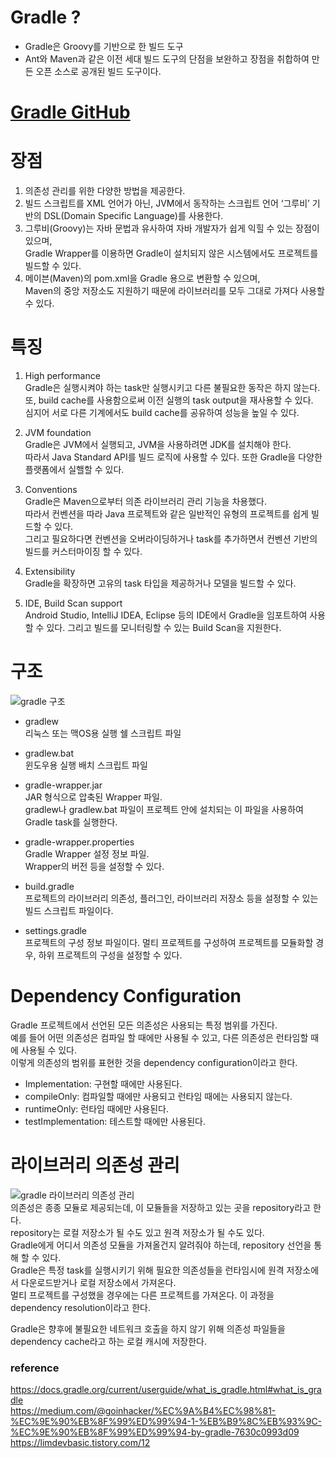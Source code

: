 # Gradle ?
- Gradle은 Groovy를 기반으로 한 빌드 도구
- Ant와 Maven과 같은 이전 세대 빌드 도구의 단점을 보완하고 장점을 취합하여 만든 오픈 소스로 공개된 빌드 도구이다.

# [Gradle GitHub](https://github.com/gradle/gradle)
  
# 장점
1. 의존성 관리를 위한 다양한 방법을 제공한다. 
2. 빌드 스크립트를 XML 언어가 아닌, JVM에서 동작하는 스크립트 언어 ‘그루비’ 기반의 DSL(Domain Specific Language)를 사용한다.
3. 그루비(Groovy)는 자바 문법과 유사하여 자바 개발자가 쉽게 익힐 수 있는 장점이 있으며,  
   Gradle Wrapper를 이용하면 Gradle이 설치되지 않은 시스템에서도 프로젝트를 빌드할 수 있다.
4. 메이븐(Maven)의 pom.xml을 Gradle 용으로 변환할 수 있으며,  
   Maven의 중앙 저장소도 지원하기 때문에 라이브러리를 모두 그대로 가져다 사용할 수 있다.

# 특징
1. High performance  
   Gradle은 실행시켜야 하는 task만 실행시키고 다른 불필요한 동작은 하지 않는다.  
   또, build cache를 사용함으로써 이전 실행의 task output을 재사용할 수 있다.  
   심지어 서로 다른 기계에서도 build cache를 공유하여 성능을 높일 수 있다.
   
2. JVM foundation  
   Gradle은 JVM에서 실행되고, JVM을 사용하려면 JDK를 설치해야 한다.    
   따라서 Java Standard API를 빌드 로직에 사용할 수 있다. 또한 Gradle을 다양한 플랫폼에서 실핼할 수 있다.

3. Conventions  
   Gradle은 Maven으로부터 의존 라이브러리 관리 기능을 차용했다.    
   따라서 컨벤션을 따라 Java 프로젝트와 같은 일반적인 유형의 프로젝트를 쉽게 빌드할 수 있다.  
   그리고 필요하다면 컨벤션을 오버라이딩하거나 task를 추가하면서 컨벤션 기반의 빌드를 커스터마이징 할 수 있다.

4. Extensibility  
   Gradle을 확장하면 고유의 task 타입을 제공하거나 모델을 빌드할 수 있다.

5. IDE, Build Scan support  
   Android Studio, IntelliJ IDEA, Eclipse 등의 IDE에서 Gradle을 임포트하여 사용할 수 있다. 그리고 빌드를 모니터링할 수 있는 Build Scan을 지원한다.
   
# 구조
![gradle 구조](https://user-images.githubusercontent.com/9473513/118345773-b0f96b80-b571-11eb-922f-8071ec6955ef.png)
- gradlew  
리눅스 또는 맥OS용 실행 쉘 스크립트 파일

- gradlew.bat  
윈도우용 실행 배치 스크립트 파일

- gradle-wrapper.jar  
JAR 형식으로 압축된 Wrapper 파일.  
gradlew나 gradlew.bat 파일이 프로젝트 안에 설치되는 이 파일을 사용하여 Gradle task를 실행한다.

- gradle-wrapper.properties  
Gradle Wrapper 설정 정보 파일.   
Wrapper의 버전 등을 설정할 수 있다.

- build.gradle  
프로젝트의 라이브러리 의존성, 플러그인, 라이브러리 저장소 등을 설정할 수 있는 빌드 스크립트 파일이다.

- settings.gradle  
프로젝트의 구성 정보 파일이다. 멀티 프로젝트를 구성하여 프로젝트를 모듈화할 경우, 하위 프로젝트의 구성을 설정할 수 있다.
  
# Dependency Configuration
Gradle 프로젝트에서 선언된 모든 의존성은 사용되는 특정 범위를 가진다.  
예를 들어 어떤 의존성은 컴파일 할 때에만 사용될 수 있고, 다른 의존성은 런타임할 때에 사용될 수 있다.  
이렇게 의존성의 범위를 표현한 것을 dependency configuration이라고 한다.

- Implementation: 구현할 때에만 사용된다.
- compileOnly: 컴파일할 때에만 사용되고 런타임 때에는 사용되지 않는다.
- runtimeOnly: 런타임 때에만 사용된다.
- testImplementation: 테스트할 때에만 사용된다.

# 라이브러리 의존성 관리
![gradle 라이브러리 의존성 관리](https://user-images.githubusercontent.com/9473513/118345821-0df52180-b572-11eb-9fb7-f9274d5090cc.png)  
의존성은 종종 모듈로 제공되는데, 이 모듈들을 저장하고 있는 곳을 repository라고 한다.  
repository는 로컬 저장소가 될 수도 있고 원격 저장소가 될 수도 있다.  
Gradle에게 어디서 의존성 모듈을 가져올건지 알려줘야 하는데, repository 선언을 통해 할 수 있다.  
Gradle은 특정 task를 실행시키기 위해 필요한 의존성들을 런타임시에 원격 저장소에서 다운로드받거나 로컬 저장소에서 가져온다.  
멀티 프로젝트를 구성했을 경우에는 다른 프로젝트를 가져온다. 이 과정을 dependency resolution이라고 한다.

Gradle은 향후에 불필요한 네트워크 호출을 하지 않기 위해 의존성 파일들을 dependency cache라고 하는 로컬 캐시에 저장한다.


### reference  
https://docs.gradle.org/current/userguide/what_is_gradle.html#what_is_gradle  
https://medium.com/@goinhacker/%EC%9A%B4%EC%98%81-%EC%9E%90%EB%8F%99%ED%99%94-1-%EB%B9%8C%EB%93%9C-%EC%9E%90%EB%8F%99%ED%99%94-by-gradle-7630c0993d09  
https://limdevbasic.tistory.com/12  
